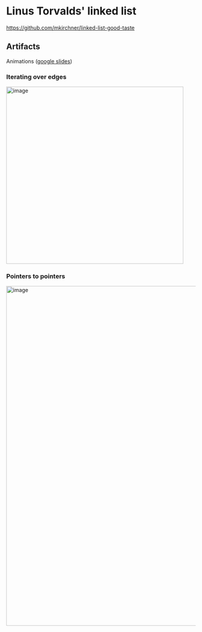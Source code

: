# Linus Torvalds' linked list

https://github.com/mkirchner/linked-list-good-taste

## Artifacts

Animations ([google slides](https://docs.google.com/presentation/d/1_q9YeA2Zlb4btYARbilsRcxMXVdPq8CVmRycjS_KrqU/edit?usp=sharing))

### Iterating over edges

<img width="471" alt="image" src="https://github.com/ebanner/learning/assets/2068912/d256ef7a-023c-45ad-8adb-b400658058db">

### Pointers to pointers

<img width="903" alt="image" src="https://github.com/ebanner/learning/assets/2068912/4fe76385-5a3c-414a-9d4f-b962e2716484">
